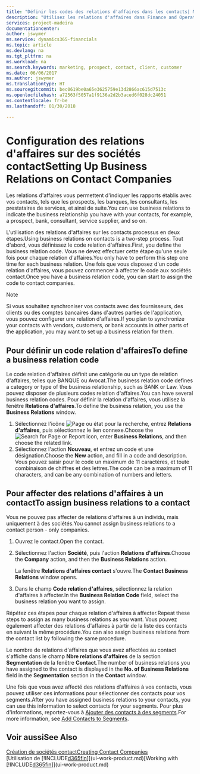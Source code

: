```yaml
---
title: "Définir les codes des relations d'affaires dans les contacts| Microsoft Docs"
description: "Utilisez les relations d'affaires dans Finance and Operations, Business edition pour vous aider avec le marketing et désigner les rapports établis avec vos prospects, clients, notamment les banques ou les prestataires de services."
services: project-madeira
documentationcenter: 
author: jswymer
ms.service: dynamics365-financials
ms.topic: article
ms.devlang: na
ms.tgt_pltfrm: na
ms.workload: na
ms.search.keywords: marketing, prospect, contact, client, customer
ms.date: 06/06/2017
ms.author: jswymer
ms.translationtype: HT
ms.sourcegitcommit: bec0619be0a65e3625759e13d2866ac615d7513c
ms.openlocfilehash: a72563f5057a1f9136a2d2b3aced6f028dc24051
ms.contentlocale: fr-be
ms.lasthandoff: 01/30/2018

---
```

# <a name="setting-up-business-relations-on-contact-companies"></a><span data-ttu-id="334ee-103">Configuration des relations d'affaires sur des sociétés contact</span><span class="sxs-lookup"><span data-stu-id="334ee-103">Setting Up Business Relations on Contact Companies</span></span>
<span data-ttu-id="334ee-104">Les relations d'affaires vous permettent d'indiquer les rapports établis avec vos contacts, tels que les prospects, les banques, les consultants, les prestataires de services, et ainsi de suite.</span><span class="sxs-lookup"><span data-stu-id="334ee-104">You can use business relations to indicate the business relationship you have with your contacts, for example, a prospect, bank, consultant, service supplier, and so on.</span></span>

<span data-ttu-id="334ee-105">L'utilisation des relations d'affaires sur les contacts processus en deux étapes.</span><span class="sxs-lookup"><span data-stu-id="334ee-105">Using business relations on contacts is a two-step process.</span></span> <span data-ttu-id="334ee-106">Tout d'abord, vous définissez le code relation d'affaires.</span><span class="sxs-lookup"><span data-stu-id="334ee-106">First, you define the business relation code.</span></span> <span data-ttu-id="334ee-107">Vous ne devez effectuer cette étape qu'une seule fois pour chaque relation d'affaires.</span><span class="sxs-lookup"><span data-stu-id="334ee-107">You only have to perform this step one time for each business relation.</span></span> <span data-ttu-id="334ee-108">Une fois que vous disposez d'un code relation d'affaires, vous pouvez commencer à affecter le code aux sociétés contact.</span><span class="sxs-lookup"><span data-stu-id="334ee-108">Once you have a business relation code, you can start to assign the code to contact companies.</span></span>

> [!NOTE]  
>   <span data-ttu-id="334ee-109">Si vous souhaitez synchroniser vos contacts avec des fournisseurs, des clients ou des comptes bancaires dans d'autres parties de l'application, vous pouvez configurer une relation d'affaires.</span><span class="sxs-lookup"><span data-stu-id="334ee-109">If you plan to synchronize your contacts with vendors, customers, or bank accounts in other parts of the application, you may want to set up a business relation for them.</span></span>

## <a name="to-define-a-business-relation-code"></a><span data-ttu-id="334ee-110">Pour définir un code relation d'affaires</span><span class="sxs-lookup"><span data-stu-id="334ee-110">To define a business relation code</span></span>
<span data-ttu-id="334ee-111">Le code relation d'affaires définit une catégorie ou un type de relation d'affaires, telles que BANQUE ou Avocat.</span><span class="sxs-lookup"><span data-stu-id="334ee-111">The business relation code defines a category or type of the business relationship, such as BANK or Law.</span></span> <span data-ttu-id="334ee-112">Vous pouvez disposer de plusieurs codes relation d'affaires.</span><span class="sxs-lookup"><span data-stu-id="334ee-112">You can have several business relation codes.</span></span> <span data-ttu-id="334ee-113">Pour définir la relation d'affaires, vous utilisez la fenêtre **Relations d'affaires**.</span><span class="sxs-lookup"><span data-stu-id="334ee-113">To define the business relation, you use the **Business Relations** window.</span></span>

1. <span data-ttu-id="334ee-114">Sélectionnez l'icône ![Page ou état pour la recherche](media/ui-search/search_small.png "Page ou état pour la recherche"), entrez **Relations d'affaires**, puis sélectionnez le lien connexe.</span><span class="sxs-lookup"><span data-stu-id="334ee-114">Choose the ![Search for Page or Report](media/ui-search/search_small.png "Search for Page or Report icon") icon, enter **Business Relations**, and then choose the related link.</span></span>
2. <span data-ttu-id="334ee-115">Sélectionnez l'action **Nouveau**, et entrez un code et une désignation.</span><span class="sxs-lookup"><span data-stu-id="334ee-115">Choose the **New** action, and fill in a code and description.</span></span> <span data-ttu-id="334ee-116">Vous pouvez saisir pour le code un maximum de 11 caractères, et toute combinaison de chiffres et des lettres.</span><span class="sxs-lookup"><span data-stu-id="334ee-116">The code can be a maximum of 11 characters, and can be any combination of numbers and letters.</span></span>

## <a name="AssignBusRelContact"></a> <span data-ttu-id="334ee-117">Pour affecter des relations d'affaires à un contact</span><span class="sxs-lookup"><span data-stu-id="334ee-117">To assign business relations to a contact</span></span>
<span data-ttu-id="334ee-118">Vous ne pouvez pas affecter de relations d'affaires à un individu, mais uniquement à des sociétés.</span><span class="sxs-lookup"><span data-stu-id="334ee-118">You cannot assign business relations to a contact person - only companies.</span></span>

1. <span data-ttu-id="334ee-119">Ouvrez le contact.</span><span class="sxs-lookup"><span data-stu-id="334ee-119">Open the contact.</span></span>
2. <span data-ttu-id="334ee-120">Sélectionnez l'action **Société**, puis l'action **Relations d'affaires**.</span><span class="sxs-lookup"><span data-stu-id="334ee-120">Choose the **Company** action, and then the **Business Relations** action.</span></span>

    <span data-ttu-id="334ee-121">La fenêtre **Relations d'affaires contact** s'ouvre.</span><span class="sxs-lookup"><span data-stu-id="334ee-121">The **Contact Business Relations** window opens.</span></span>
3. <span data-ttu-id="334ee-122">Dans le champ **Code relation d'affaires**, sélectionnez la relation d'affaires à affecter.</span><span class="sxs-lookup"><span data-stu-id="334ee-122">In the **Business Relation Code** field, select the business relation you want to assign.</span></span>

<span data-ttu-id="334ee-123">Répétez ces étapes pour chaque relation d'affaires à affecter.</span><span class="sxs-lookup"><span data-stu-id="334ee-123">Repeat these steps to assign as many business relations as you want.</span></span> <span data-ttu-id="334ee-124">Vous pouvez également affecter des relations d'affaires à partir de la liste des contacts en suivant la même procédure.</span><span class="sxs-lookup"><span data-stu-id="334ee-124">You can also assign business relations from the contact list by following the same procedure.</span></span>

<span data-ttu-id="334ee-125">Le nombre de relations d'affaires que vous avez affectées au contact s'affiche dans le champ **Nbre relations d'affaires** de la section **Segmentation** de la fenêtre **Contact**.</span><span class="sxs-lookup"><span data-stu-id="334ee-125">The number of business relations you have assigned to the contact is displayed in the **No. of Business Relations** field in the **Segmentation** section in the **Contact** window.</span></span>

<span data-ttu-id="334ee-126">Une fois que vous avez affecté des relations d'affaires à vos contacts, vous pouvez utiliser ces informations pour sélectionner des contacts pour vos segments.</span><span class="sxs-lookup"><span data-stu-id="334ee-126">After you have assigned business relations to your contacts, you can use this information to select contacts for your segments.</span></span> <span data-ttu-id="334ee-127">Pour plus d'informations, reportez-vous à [Ajouter des contacts à des segments](marketing-add-contact-segment.md).</span><span class="sxs-lookup"><span data-stu-id="334ee-127">For more information, see [Add Contacts to Segments](marketing-add-contact-segment.md).</span></span>

## <a name="see-also"></a><span data-ttu-id="334ee-128">Voir aussi</span><span class="sxs-lookup"><span data-stu-id="334ee-128">See Also</span></span>
[<span data-ttu-id="334ee-129">Création de sociétés contact</span><span class="sxs-lookup"><span data-stu-id="334ee-129">Creating Contact Companies</span></span>](marketing-create-contact-companies.md)  
<span data-ttu-id="334ee-130">[Utilisation de [!INCLUDE[d365fin](includes/d365fin_md.md)]](ui-work-product.md)</span><span class="sxs-lookup"><span data-stu-id="334ee-130">[Working with [!INCLUDE[d365fin](includes/d365fin_md.md)]](ui-work-product.md)</span></span>

